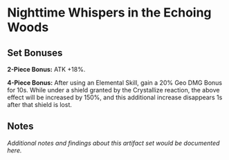 # Nighttime Whispers in the Echoing Woods

## Set Bonuses

**2-Piece Bonus:** ATK +18%.

**4-Piece Bonus:** After using an Elemental Skill, gain a 20% Geo DMG Bonus for 10s. While under a shield granted by the Crystallize reaction, the above effect will be increased by 150%, and this additional increase disappears 1s after that shield is lost.

## Notes

*Additional notes and findings about this artifact set would be documented here.*

